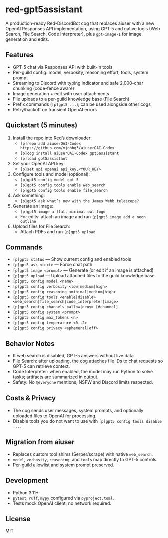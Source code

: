 # red-gpt5assistant

A production-ready Red-DiscordBot cog that replaces aiuser with a new OpenAI Responses API implementation, using GPT‑5 and native tools (Web Search, File Search, Code Interpreter), plus `gpt-image-1` for image generation and edits.

## Features

- GPT-5 chat via Responses API with built-in tools
- Per-guild config: model, verbosity, reasoning effort, tools, system prompt
- Streaming to Discord with typing indicator and safe 2,000-char chunking (code-fence aware)
- Image generation + edit with user attachments
- File uploads to a per-guild knowledge base (File Search)
- Prefix commands (`[p]gpt5 ...`); can be used alongside other cogs
- Retry/backoff on transient OpenAI errors

## Quickstart (5 minutes)

1. Install the repo into Red’s downloader:
   - `[p]repo add aiuserOAI-Codex https://github.com/mjnhbg3/aiuserOAI-Codex`
   - `[p]cog install aiuserOAI-Codex gpt5assistant`
   - `[p]load gpt5assistant`
2. Set your OpenAI API key:
   - `[p]set api openai api_key,<YOUR_KEY>`
3. Configure tools and model (optional):
   - `[p]gpt5 config model gpt-5`
   - `[p]gpt5 config tools enable web_search`
   - `[p]gpt5 config tools enable file_search`
4. Ask something:
   - `[p]gpt5 ask what’s new with the James Webb telescope?`
5. Generate an image:
   - `[p]gpt5 image a flat, minimal owl logo`
   - For edits: attach an image and run `[p]gpt5 image add a neon outline`
6. Upload files for File Search:
   - Attach PDFs and run `[p]gpt5 upload`

## Commands

- `[p]gpt5 status` — Show current config and enabled tools
- `[p]gpt5 ask <text>` — Force chat path
- `[p]gpt5 image <prompt>` — Generate (or edit if an image is attached)
- `[p]gpt5 upload` — Upload attached files to the guild knowledge base
- `[p]gpt5 config model <name>`
- `[p]gpt5 config verbosity <low|medium|high>`
- `[p]gpt5 config reasoning <minimal|medium|high>`
- `[p]gpt5 config tools <enable|disable> <web_search|file_search|code_interpreter|image>`
- `[p]gpt5 config channels <allow|deny> [#channel]`
- `[p]gpt5 config system <prompt>`
- `[p]gpt5 config max_tokens <n>`
- `[p]gpt5 config temperature <0..2>`
- `[p]gpt5 config privacy <ephemeral|off>`

## Behavior Notes

- If web search is disabled, GPT-5 answers without live data.
- File Search: after uploading, the cog attaches file IDs to chat requests so GPT-5 can retrieve context.
- Code Interpreter: when enabled, the model may run Python to solve tasks; artifacts are summarized in output.
- Safety: No `@everyone` mentions, NSFW and Discord limits respected.

## Costs & Privacy

- The cog sends user messages, system prompts, and optionally uploaded files to OpenAI for processing.
- Disable tools you do not want to use with `[p]gpt5 config tools disable ...`.

## Migration from aiuser

- Replaces custom tool shims (Serper/scrape) with native `web_search`.
- `model`, `verbosity`, `reasoning`, and `tools` map directly to GPT‑5 controls.
- Per-guild allowlist and system prompt preserved.

## Development

- Python 3.11+
- `pytest`, `ruff`, `mypy` configured via `pyproject.toml`.
- Tests mock OpenAI client; no network required.

## License

MIT
